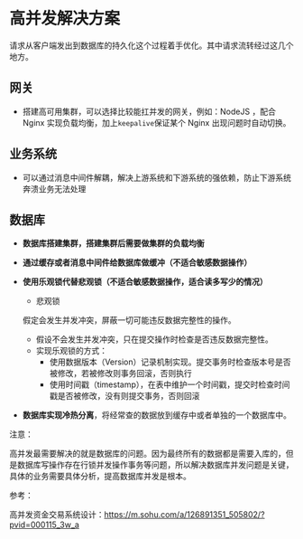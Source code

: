 # 高并发解决方案

请求从客户端发出到数据库的持久化这个过程着手优化。其中请求流转经过这几个地方。

## 网关

- 搭建高可用集群，可以选择比较能扛并发的网关，例如：NodeJS ，配合 Nginx 实现负载均衡，加上`keepalive`保证某个 Nginx 出现问题时自动切换。


## 业务系统

- 可以通过消息中间件解耦，解决上游系统和下游系统的强依赖，防止下游系统奔溃业务无法处理


## 数据库

- **数据库搭建集群，搭建集群后需要做集群的负载均衡**

- **通过缓存或者消息中间件给数据库做缓冲（不适合敏感数据操作）**

- **使用乐观锁代替悲观锁（不适合敏感数据操作，适合读多写少的情况）**

  - 悲观锁

  假定会发生并发冲突，屏蔽一切可能违反数据完整性的操作。

  - 假设不会发生并发冲突，只在提交操作时检查是否违反数据完整性。
  - 实现乐观锁的方式：
    - 使用数据版本（Version）记录机制实现。提交事务时检查版本号是否被修改，若被修改则事务回滚，否则执行
    - 使用时间戳（timestamp），在表中维护一个时间戳，提交时检查时间戳是否被修改，没有则提交事务，否则回滚

- **数据库实现冷热分离**，将经常查的数据放到缓存中或者单独的一个数据库中。



注意：

高并发最需要解决的就是数据库的问题。因为最终所有的数据都是需要入库的，但是数据库写操作存在行锁并发操作事务等问题，所以解决数据库并发问题是关键，具体的业务需要具体分析，提高数据库并发是根本。

参考：

高并发资金交易系统设计：https://m.sohu.com/a/126891351_505802/?pvid=000115_3w_a